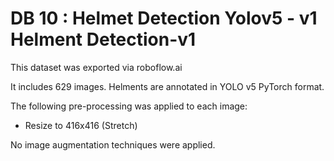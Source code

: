 
DB 10 : Helmet Detection Yolov5 - v1 Helment Detection-v1
==============================

This dataset was exported via roboflow.ai 

It includes 629 images.
Helments are annotated in YOLO v5 PyTorch format.

The following pre-processing was applied to each image:
* Resize to 416x416 (Stretch)

No image augmentation techniques were applied.



